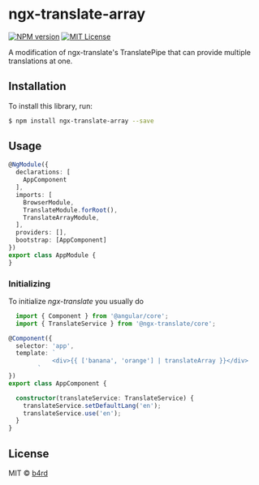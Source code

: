 # ngx-translate-array

[![NPM version][npm-version-image]][npm-url]
[![MIT License][license-image]][license-url]

A modification of ngx-translate's TranslatePipe that can provide multiple translations at one.

## Installation

To install this library, run:

```bash
$ npm install ngx-translate-array --save
```

## Usage

```typescript
@NgModule({
  declarations: [
    AppComponent
  ],
  imports: [
    BrowserModule,
    TranslateModule.forRoot(),
    TranslateArrayModule,
  ],
  providers: [],
  bootstrap: [AppComponent]
})
export class AppModule {
}
```

### Initializing

To initialize *ngx-translate* you usually do

```typescript
  import { Component } from '@angular/core';
  import { TranslateService } from '@ngx-translate/core';

@Component({
  selector: 'app',
  template: `
            <div>{{ ['banana', 'orange'] | translateArray }}</div>
        `
})
export class AppComponent {

  constructor(translateService: TranslateService) {
    translateService.setDefaultLang('en');
    translateService.use('en');
  }
}
```

## License

MIT © [b4rd](mailto:jakk87@gmail.com)

[npm-url]: https://www.npmjs.com/package/ngx-translate-array

[npm-version-image]: https://badge.fury.io/js/ngx-translate-array.svg

[license-image]: https://img.shields.io/npm/l/express.svg?style=flat

[license-url]: LICENSE

[ngx-translate-url]: https://github.com/ngx-translate/core

